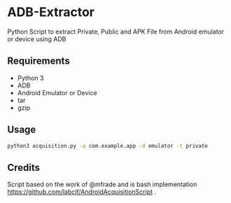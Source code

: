 # ADB-Extractor
Python Script to extract Private, Public and APK File from Android emulator or device using ADB

## Requirements
- Python 3
- ADB
- Android Emulator or Device
- tar 
- gzip

## Usage

```bash
python3 acquisition.py -a com.example.app -d emulator -t private
```

## Credits

Script based on the work of @mfrade and is bash implementation https://github.com/labcif/AndroidAcquisitionScript .
